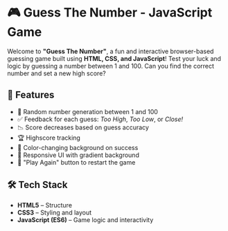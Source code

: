 # 🎮 Guess The Number - JavaScript Game

Welcome to **"Guess The Number"**, a fun and interactive browser-based guessing game built using **HTML, CSS, and JavaScript**! Test your luck and logic by guessing a number between 1 and 100. Can you find the correct number and set a new high score?

## 🚀 Features
- 🎯 Random number generation between 1 and 100  
- ✅ Feedback for each guess: *Too High*, *Too Low*, or *Close!*  
- 📉 Score decreases based on guess accuracy  
- 🏆 Highscore tracking  
- 🎨 Color-changing background on success  
- 🌈 Responsive UI with gradient background  
- 🔁 "Play Again" button to restart the game  

## 🛠️ Tech Stack
- **HTML5** – Structure  
- **CSS3** – Styling and layout  
- **JavaScript (ES6)** – Game logic and interactivity
